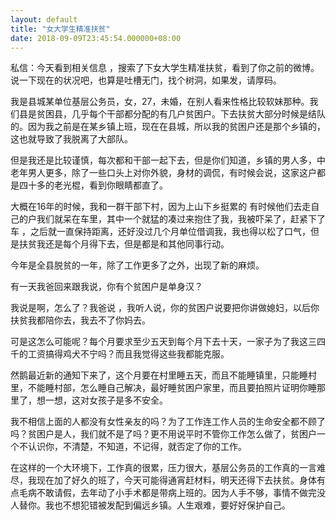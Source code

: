 ```yaml
---
layout: default
title: "女大学生精准扶贫"
date: 2018-09-09T23:45:54.000000+08:00
---
```


私信：今天看到相关信息 ，搜索了下女大学生精准扶贫，看到了你之前的微博。说一下现在的状况吧，也算是吐槽无门，找个树洞，如果发，请厚码。


我是县城某单位基层公务员，女，27，未婚，在别人看来性格比较软妹那种。我们县是贫困县，几乎每个干部都分配的有几户贫困户。下去扶贫大部分时候是结队的。因为我之前是在某乡镇上班，现在在县城，所以我的贫困户还是那个乡镇的，这也就导致了我脱离了大部队。

但是我还是比较谨慎，每次都和干部一起下去，但是你们知道，乡镇的男人多，中老年男人更多，除了一些口头上对你外貌，身材的调侃，有时候会说，这家这户都是四十多的老光棍，看到你眼睛都直了。


大概在16年的时候，我和一群干部下村，因为上山下乡挺累的 有时候他们去走自己的户我们就呆在车里，其中一个就猛的凑过来抱住了我，我被吓呆了，赶紧下了车 ，之后就一直保持距离，还好没过几个月单位借调我，我也得以松了口气，但是扶贫我还是每个月得下去，但是都是和其他同事行动。

今年是全县脱贫的一年，除了工作更多了之外，出现了新的麻烦。


有一天我爸回来跟我说，你有个贫困户是单身汉？


我说是啊，怎么了？我爸说 ，我听人说，你的贫困户说要把你讲做媳妇，以后你扶贫我都陪你去，我去不了你妈去。


可是这怎么可能呢？每个月要求至少五天到每个月下去十天，一家子为了我这三四千的工资搞得鸡犬不宁吗？而且我觉得这些我都能克服。

然鹅最近新的通知下来了，这个月要在村里睡五天，而且不能睡镇里，只能睡村里，不能睡村部，怎么睡自己解决，最好睡贫困户家里，而且要拍照片证明你睡那里了，想一想，这对女孩子是多不安全。


我不相信上面的人都没有女性亲友的吗？为了工作连工作人员的生命安全都不顾了吗？贫困户是人，我们就不是了吗？更不用说平时不管你工作怎么做了，贫困户一个不认识你，不清楚，不知道，不记得，就否定了你的工作。

在这样的一个大环境下，工作真的很累，压力很大，基层公务员的工作真的一言难尽，我现在加了好久的班了，今天可能得通宵赶材料，明天还得下去扶贫。身体有点毛病不敢请假，去年动了小手术都是带病上班的。因为人手不够，事情不做完没人替你。我也不想犯错被发配到偏远乡镇。人生艰难，要好好保护自己。

